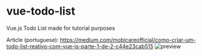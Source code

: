 # vue-todo-list
Vue.js Todo List made for tutorial purposes

Article (portuguese): https://medium.com/mobicareofficial/como-criar-um-todo-list-reativo-com-vue-js-parte-1-de-2-c44e23cab515
![preview](https://miro.medium.com/max/1194/1*3bp8gnF-tAQ-zdbSpPVSsw.gif)
